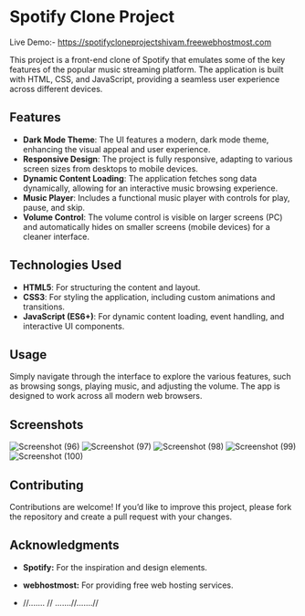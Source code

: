 # Spotify Clone Project

Live Demo:- https://spotifycloneprojectshivam.freewebhostmost.com

This project is a front-end clone of Spotify that emulates some of the key features of the popular music streaming platform. The application is built with HTML, CSS, and JavaScript, providing a seamless user experience across different devices.

## Features

- **Dark Mode Theme**: The UI features a modern, dark mode theme, enhancing the visual appeal and user experience.
- **Responsive Design**: The project is fully responsive, adapting to various screen sizes from desktops to mobile devices.
- **Dynamic Content Loading**: The application fetches song data dynamically, allowing for an interactive music browsing experience.
- **Music Player**: Includes a functional music player with controls for play, pause, and skip.
- **Volume Control**: The volume control is visible on larger screens (PC) and automatically hides on smaller screens (mobile devices) for a cleaner interface.

## Technologies Used

- **HTML5**: For structuring the content and layout.
- **CSS3**: For styling the application, including custom animations and transitions.
- **JavaScript (ES6+)**: For dynamic content loading, event handling, and interactive UI components.

## Usage

Simply navigate through the interface to explore the various features, such as browsing songs, playing music, and adjusting the volume. The app is designed to work across all modern web browsers.


## Screenshots
![Screenshot (96)](https://github.com/user-attachments/assets/3ad94c29-fc67-49a8-b900-f6300f01e7f5)
![Screenshot (97)](https://github.com/user-attachments/assets/d2609cfb-6069-4de3-a833-504a67e2b321)
![Screenshot (98)](https://github.com/user-attachments/assets/00708f16-c09b-4f3c-a188-d42582e01d4a)
![Screenshot (99)](https://github.com/user-attachments/assets/77960ec1-9d0d-467d-916b-66f7725046b0)
![Screenshot (100)](https://github.com/user-attachments/assets/1029ccc9-dfeb-44e8-a639-85b19ee8ce70)


## Contributing
Contributions are welcome! If you’d like to improve this project, please fork the repository and create a pull request with your changes.

## Acknowledgments

- **Spotify:** For the inspiration and design elements.
- **webhostmost:** For providing free web hosting services.

- //....... // .......//.......//
